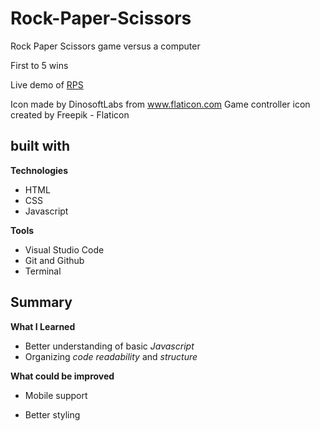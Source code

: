 # Rock-Paper-Scissors
Rock Paper Scissors game versus a computer

First to 5 wins

Live demo of [RPS](https://vinnybui.github.io/Rock-Paper-Scissors/)

Icon made by DinosoftLabs from www.flaticon.com
Game controller icon created by Freepik - Flaticon
## built with
**Technologies**
- HTML
- CSS
- Javascript

**Tools**
- Visual Studio Code
- Git and Github
- Terminal

## Summary
**What I Learned**
- Better understanding of basic *Javascript*
- Organizing *code readability* and *structure*

**What could be improved**
- Mobile support

- Better styling
